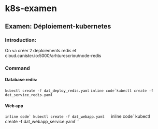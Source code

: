 # k8s-examen
## Examen: Déploiement-kubernetes
### Introduction: 
 On va créer 2 deploiements redis et cloud.canister.io:5000/arhturescriou/node-redis
### Command
#### Database redis:
 ```kubectl create -f dat_deploy_redis.yaml```
 ```inline code`kubectl create -f dat_service_redis.yaml```
#### Web app
```inline code` kubectl create -f dat_webapp.yaml  
```inline code` kubectl create -f dat_webapp_service.yaml```
